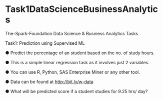 # Task1DataScienceBusinessAnalytics
The-Spark-Foundation
Data Science & Business Analytics Tasks

Task1: Prediction using Supervised ML

● Predict the percentage of an student based on the no. of study hours.

● This is a simple linear regression task as it involves just 2 variables.

● You can use R, Python, SAS Enterprise Miner or any other tool.

● Data can be found at http://bit.ly/w-data

● What will be predicted score if a student studies for 9.25 hrs/ day?

